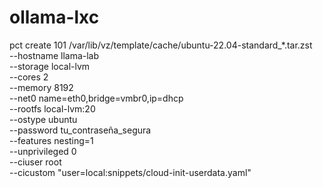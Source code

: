 # ollama-lxc
pct create 101 /var/lib/vz/template/cache/ubuntu-22.04-standard_*.tar.zst \
  --hostname llama-lab \
  --storage local-lvm \
  --cores 2 \
  --memory 8192 \
  --net0 name=eth0,bridge=vmbr0,ip=dhcp \
  --rootfs local-lvm:20 \
  --ostype ubuntu \
  --password tu_contraseña_segura \
  --features nesting=1 \
  --unprivileged 0 \
  --ciuser root \
  --cicustom "user=local:snippets/cloud-init-userdata.yaml"
